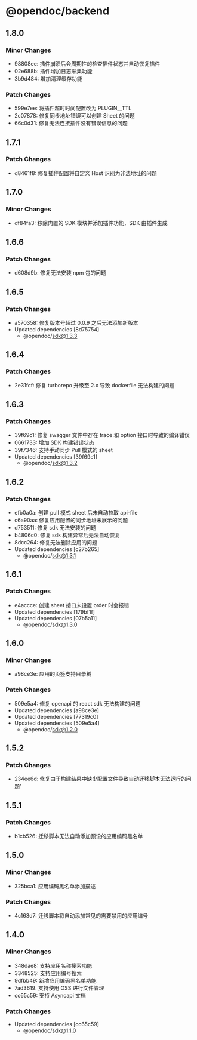 # @opendoc/backend

## 1.8.0

### Minor Changes

- 98808ee: 插件崩溃后会周期性的检查插件状态并自动恢复插件
- 02e688b: 插件增加日志采集功能
- 3b9d484: 增加清理缓存功能

### Patch Changes

- 599e7ee: 将插件超时时间配置改为 PLUGIN\_\_TTL
- 2c07878: 修复同步地址错误可以创建 Sheet 的问题
- 66c0d31: 修复无法连接插件没有错误信息的问题

## 1.7.1

### Patch Changes

- d8461f8: 修复插件配置将自定义 Host 识别为非法地址的问题

## 1.7.0

### Minor Changes

- df84fa3: 移除内置的 SDK 模块并添加插件功能，SDK 由插件生成

## 1.6.6

### Patch Changes

- d608d9b: 修复无法安装 npm 包的问题

## 1.6.5

### Patch Changes

- a570358: 修复版本号超过 0.0.9 之后无法添加新版本
- Updated dependencies [8d75754]
  - @opendoc/sdk@1.3.3

## 1.6.4

### Patch Changes

- 2e31fcf: 修复 turborepo 升级至 2.x 导致 dockerfile 无法构建的问题

## 1.6.3

### Patch Changes

- 39f69c1: 修复 swagger 文件中存在 trace 和 option 接口时导致的编译错误
- 0661733: 增加 SDK 构建错误状态
- 39f7346: 支持手动同步 Pull 模式的 sheet
- Updated dependencies [39f69c1]
  - @opendoc/sdk@1.3.2

## 1.6.2

### Patch Changes

- efb0a0a: 创建 pull 模式 sheet 后未自动拉取 api-file
- c6a90aa: 修复应用配置的同步地址未展示的问题
- d753511: 修复 sdk 无法安装的问题
- b4806c0: 修复 sdk 构建异常后无法自动恢复
- 8dcc264: 修复无法删除应用的问题
- Updated dependencies [c27b265]
  - @opendoc/sdk@1.3.1

## 1.6.1

### Patch Changes

- e4accce: 创建 sheet 接口未设置 order 时会报错
- Updated dependencies [179bf1f]
- Updated dependencies [07b5a11]
  - @opendoc/sdk@1.3.0

## 1.6.0

### Minor Changes

- a98ce3e: 应用的页签支持目录树

### Patch Changes

- 509e5a4: 修复 openapi 的 react sdk 无法构建的问题
- Updated dependencies [a98ce3e]
- Updated dependencies [77319c0]
- Updated dependencies [509e5a4]
  - @opendoc/sdk@1.2.0

## 1.5.2

### Patch Changes

- 234ee6d: 修复由于构建结果中缺少配置文件导致自动迁移脚本无法运行的问题'

## 1.5.1

### Patch Changes

- b1cb526: 迁移脚本无法自动添加预设的应用编码黑名单

## 1.5.0

### Minor Changes

- 325bca1: 应用编码黑名单添加描述

### Patch Changes

- 4c163d7: 迁移脚本将自动添加常见的需要禁用的应用编号

## 1.4.0

### Minor Changes

- 348dae8: 支持应用名称搜索功能
- 3348525: 支持应用编号搜索
- 9dfbb49: 新增应用编码黑名单功能
- 7ad3619: 支持使用 OSS 进行文件管理
- cc65c59: 支持 Asyncapi 文档

### Patch Changes

- Updated dependencies [cc65c59]
  - @opendoc/sdk@1.1.0
